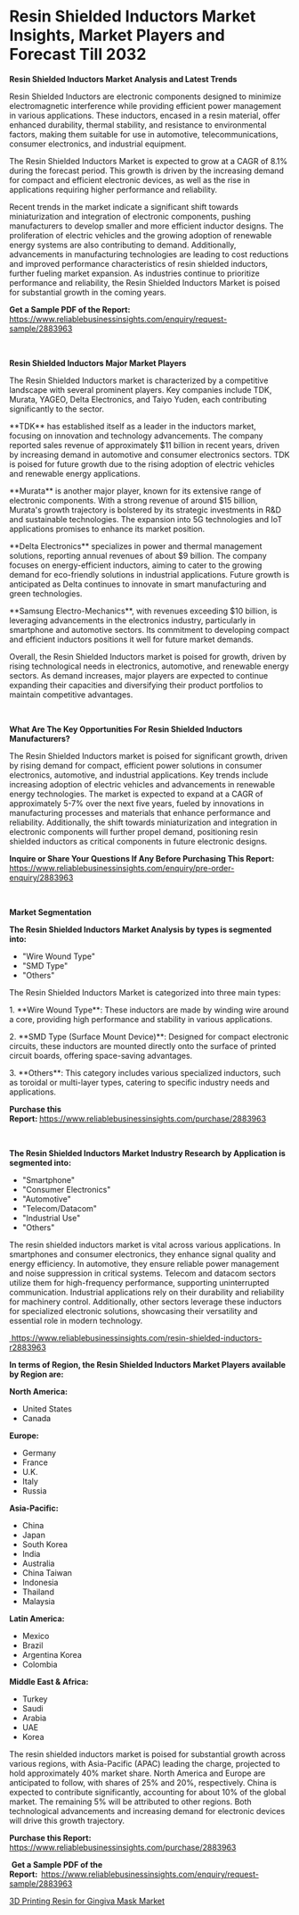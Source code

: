 <p><h1>Resin Shielded Inductors Market Insights, Market Players and Forecast Till 2032</h1></p><p><strong>Resin Shielded Inductors Market Analysis and Latest Trends</strong></p>
<p><p>Resin Shielded Inductors are electronic components designed to minimize electromagnetic interference while providing efficient power management in various applications. These inductors, encased in a resin material, offer enhanced durability, thermal stability, and resistance to environmental factors, making them suitable for use in automotive, telecommunications, consumer electronics, and industrial equipment.</p><p>The Resin Shielded Inductors Market is expected to grow at a CAGR of 8.1% during the forecast period. This growth is driven by the increasing demand for compact and efficient electronic devices, as well as the rise in applications requiring higher performance and reliability. </p><p>Recent trends in the market indicate a significant shift towards miniaturization and integration of electronic components, pushing manufacturers to develop smaller and more efficient inductor designs. The proliferation of electric vehicles and the growing adoption of renewable energy systems are also contributing to demand. Additionally, advancements in manufacturing technologies are leading to cost reductions and improved performance characteristics of resin shielded inductors, further fueling market expansion. As industries continue to prioritize performance and reliability, the Resin Shielded Inductors Market is poised for substantial growth in the coming years.</p></p>
<p><strong>Get a Sample PDF of the Report:&nbsp;</strong> <a href="https://www.reliablebusinessinsights.com/enquiry/request-sample/2883963?utm_campaign=2768&utm_medium=2&utm_source=Github&utm_content=ia&utm_term=13032025&utm_id=resin-shielded-inductors">https://www.reliablebusinessinsights.com/enquiry/request-sample/2883963</a></p>
<p>&nbsp;</p>
<p><strong>Resin Shielded Inductors Major Market Players</strong></p>
<p><p>The Resin Shielded Inductors market is characterized by a competitive landscape with several prominent players. Key companies include TDK, Murata, YAGEO, Delta Electronics, and Taiyo Yuden, each contributing significantly to the sector.</p><p>**TDK** has established itself as a leader in the inductors market, focusing on innovation and technology advancements. The company reported sales revenue of approximately $11 billion in recent years, driven by increasing demand in automotive and consumer electronics sectors. TDK is poised for future growth due to the rising adoption of electric vehicles and renewable energy applications.</p><p>**Murata** is another major player, known for its extensive range of electronic components. With a strong revenue of around $15 billion, Murata's growth trajectory is bolstered by its strategic investments in R&D and sustainable technologies. The expansion into 5G technologies and IoT applications promises to enhance its market position.</p><p>**Delta Electronics** specializes in power and thermal management solutions, reporting annual revenues of about $9 billion. The company focuses on energy-efficient inductors, aiming to cater to the growing demand for eco-friendly solutions in industrial applications. Future growth is anticipated as Delta continues to innovate in smart manufacturing and green technologies.</p><p>**Samsung Electro-Mechanics**, with revenues exceeding $10 billion, is leveraging advancements in the electronics industry, particularly in smartphone and automotive sectors. Its commitment to developing compact and efficient inductors positions it well for future market demands.</p><p>Overall, the Resin Shielded Inductors market is poised for growth, driven by rising technological needs in electronics, automotive, and renewable energy sectors. As demand increases, major players are expected to continue expanding their capacities and diversifying their product portfolios to maintain competitive advantages.</p></p>
<p>&nbsp;</p>
<p><strong>What Are The Key Opportunities For Resin Shielded Inductors Manufacturers?</strong></p>
<p><p>The Resin Shielded Inductors market is poised for significant growth, driven by rising demand for compact, efficient power solutions in consumer electronics, automotive, and industrial applications. Key trends include increasing adoption of electric vehicles and advancements in renewable energy technologies. The market is expected to expand at a CAGR of approximately 5-7% over the next five years, fueled by innovations in manufacturing processes and materials that enhance performance and reliability. Additionally, the shift towards miniaturization and integration in electronic components will further propel demand, positioning resin shielded inductors as critical components in future electronic designs.</p></p>
<p><strong>Inquire or Share Your Questions If Any Before Purchasing This Report:</strong> <a href="https://www.reliablebusinessinsights.com/enquiry/pre-order-enquiry/2883963?utm_campaign=2768&utm_medium=2&utm_source=Github&utm_content=ia&utm_term=13032025&utm_id=resin-shielded-inductors">https://www.reliablebusinessinsights.com/enquiry/pre-order-enquiry/2883963</a></p>
<p>&nbsp;</p>
<p><strong>Market Segmentation</strong></p>
<p><strong>The Resin Shielded Inductors Market Analysis by types is segmented into:</strong></p>
<p><ul><li>"Wire Wound Type"</li><li>"SMD Type"</li><li>"Others"</li></ul></p>
<p><p>The Resin Shielded Inductors Market is categorized into three main types: </p><p>1. **Wire Wound Type**: These inductors are made by winding wire around a core, providing high performance and stability in various applications.</p><p>2. **SMD Type (Surface Mount Device)**: Designed for compact electronic circuits, these inductors are mounted directly onto the surface of printed circuit boards, offering space-saving advantages.</p><p>3. **Others**: This category includes various specialized inductors, such as toroidal or multi-layer types, catering to specific industry needs and applications.</p></p>
<p><strong>Purchase this Report:&nbsp;</strong><a href="https://www.reliablebusinessinsights.com/purchase/2883963?utm_campaign=2768&utm_medium=2&utm_source=Github&utm_content=ia&utm_term=13032025&utm_id=resin-shielded-inductors">https://www.reliablebusinessinsights.com/purchase/2883963</a></p>
<p>&nbsp;</p>
<p><strong>The Resin Shielded Inductors Market Industry Research by Application is segmented into:</strong></p>
<p><ul><li>"Smartphone"</li><li>"Consumer Electronics"</li><li>"Automotive"</li><li>"Telecom/Datacom"</li><li>"Industrial Use"</li><li>"Others"</li></ul></p>
<p><p>The resin shielded inductors market is vital across various applications. In smartphones and consumer electronics, they enhance signal quality and energy efficiency. In automotive, they ensure reliable power management and noise suppression in critical systems. Telecom and datacom sectors utilize them for high-frequency performance, supporting uninterrupted communication. Industrial applications rely on their durability and reliability for machinery control. Additionally, other sectors leverage these inductors for specialized electronic solutions, showcasing their versatility and essential role in modern technology.</p></p>
<p><a href="https://www.reliablebusinessinsights.com/resin-shielded-inductors-r2883963?utm_campaign=2768&utm_medium=2&utm_source=Github&utm_content=ia&utm_term=13032025&utm_id=resin-shielded-inductors">&nbsp;https://www.reliablebusinessinsights.com/resin-shielded-inductors-r2883963</a></p>
<p><strong>In terms of Region, the Resin Shielded Inductors Market Players available by Region are:</strong></p>
<p>
    <p> <strong> North America: </strong>
        <ul>
            <li>United States</li>
            <li>Canada</li>
        </ul>
        </p> 
    <p> <strong> Europe: </strong>
        <ul>
            <li>Germany</li>
            <li>France</li>
            <li>U.K.</li>
            <li>Italy</li>
            <li>Russia</li>
        </ul>
        </p> 
    <p> <strong> Asia-Pacific: </strong>
        <ul>
            <li>China</li>
            <li>Japan</li>
            <li>South Korea</li>
            <li>India</li>
            <li>Australia</li>
            <li>China Taiwan</li>
            <li>Indonesia</li>
            <li>Thailand</li>
            <li>Malaysia</li>
        </ul>
        </p> 
    <p> <strong> Latin America: </strong>
        <ul>
            <li>Mexico</li>
            <li>Brazil</li>
            <li>Argentina Korea</li>
            <li>Colombia</li>
        </ul>
        </p> 
    <p> <strong> Middle East & Africa: </strong>
        <ul>
            <li>Turkey</li>
            <li>Saudi</li>
            <li>Arabia</li>
            <li>UAE</li>
            <li>Korea</li>
        </ul>
    </p>
    </p>
<p><p>The resin shielded inductors market is poised for substantial growth across various regions, with Asia-Pacific (APAC) leading the charge, projected to hold approximately 40% market share. North America and Europe are anticipated to follow, with shares of 25% and 20%, respectively. China is expected to contribute significantly, accounting for about 10% of the global market. The remaining 5% will be attributed to other regions. Both technological advancements and increasing demand for electronic devices will drive this growth trajectory.</p></p>
<p><strong>Purchase this Report: </strong><a href="https://www.reliablebusinessinsights.com/purchase/2883963?utm_campaign=2768&utm_medium=2&utm_source=Github&utm_content=ia&utm_term=13032025&utm_id=resin-shielded-inductors">https://www.reliablebusinessinsights.com/purchase/2883963</a></p>
<p>&nbsp;<strong>Get a Sample PDF of the Report:&nbsp;&nbsp;</strong><a href="https://www.reliablebusinessinsights.com/enquiry/request-sample/2883963?utm_campaign=2768&utm_medium=2&utm_source=Github&utm_content=ia&utm_term=13032025&utm_id=resin-shielded-inductors">https://www.reliablebusinessinsights.com/enquiry/request-sample/2883963</a></p>
<p><strong></strong></p>
<p><p><a href="https://github.com/tashiafun920/Market-Research-Report-List-1/blob/main/3d-printing-resin-for-gingiva-mask-market.md?utm_campaign=2768&utm_medium=2&utm_source=Github&utm_content=ia&utm_term=13032025&utm_id=resin-shielded-inductors">3D Printing Resin for Gingiva Mask Market</a></p></p>